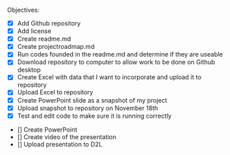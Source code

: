 Objectives:
 - [x] Add Github repository
 - [x] Add license
 - [x] Create readme.md
 - [x] Create projectroadmap.md
 - [x] Run codes founded in the readme.md and determine if they are useable
 - [x] Download repository to computer to allow work to be done on Github desktop
 - [x] Create Excel with data that I want to incorporate and upload it to repository
 - [x] Upload Excel to repository 
 - [X] Create PowerPoint slide as a snapshot of my project 
 - [X] Upload snapshot to repository on November 18th 
 - [X] Test and edit code to make sure it is running correctly 
 - [] Create PowerPoint
 - [] Create video of the presentation
 - [] Upload presentation to D2L
